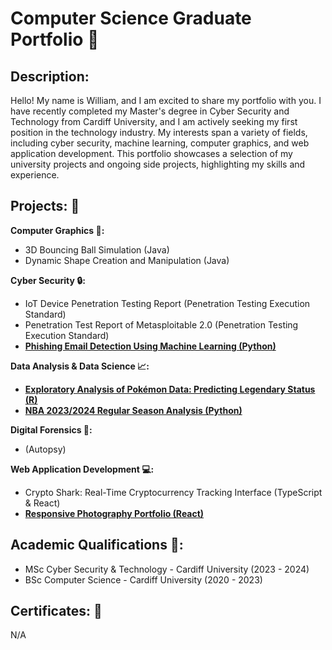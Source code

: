 # Computer Science Graduate Portfolio :page_facing_up:

## Description:
Hello! My name is William, and I am excited to share my portfolio with you. I have recently completed my Master's degree in Cyber Security and Technology from Cardiff University, and I am actively seeking my first position in the technology industry. My interests span a variety of fields, including cyber security, machine learning, computer graphics, and web application development. This portfolio showcases a selection of my university projects and ongoing side projects, highlighting my skills and experience.
## Projects: :file_folder:

**Computer Graphics :space_invader::**
* 3D Bouncing Ball Simulation (Java)
* Dynamic Shape Creation and Manipulation (Java)

**Cyber Security :lock::**
* IoT Device Penetration Testing Report (Penetration Testing Execution Standard)
* Penetration Test Report of Metasploitable 2.0 (Penetration Testing Execution Standard)
* [**Phishing Email Detection Using Machine Learning (Python)**](https://github.com/wlshepherd/My_Portfolio/blob/main/PhishingDetection.html)

**Data Analysis & Data Science :chart_with_upwards_trend::**
* [**Exploratory Analysis of Pokémon Data: Predicting Legendary Status (R)**](https://github.com/wlshepherd/My_Portolio/blob/main/pokemon.pdf)
* [**NBA 2023/2024 Regular Season Analysis (Python)**](https://github.com/wlshepherd/My_Portolio/blob/main/NBA_Data_Analysis_Project.ipynb)

**Digital Forensics :cop::**
* (Autopsy)

**Web Application Development :computer::**
* Crypto Shark: Real-Time Cryptocurrency Tracking Interface (TypeScript & React)
* [**Responsive Photography Portfolio (React)**](https://wlshepherd.github.io/react-first-project/#/)

## Academic Qualifications :school::
* MSc Cyber Security & Technology - Cardiff University (2023 - 2024)
* BSc Computer Science - Cardiff University (2020 - 2023)

## Certificates: :page_with_curl:
N/A
